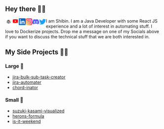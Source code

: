 ## Hey there 🙋‍♂️

<!-- Socials Start -->

<a href="https://anushibin.wordpress.com/">
  <img align="left" alt="Anu Shibin's Blog" width="22px" src="https://raw.githubusercontent.com/anushibin007/anushibin007/master/images/icons/wordpress.svg" />
</a>
<a href="https://www.youtube.com/@fastorial">
  <img align="left" alt="Anu Shibin's Youtube Channel - Fastorial" width="22px" src="https://raw.githubusercontent.com/anushibin007/anushibin007/master/images/icons/youtube.svg" />
</a>
<a href="https://www.linkedin.com/in/anushibinj/">
  <img align="left" alt="Anu Shibin's LinkedIn" width="22px" src="https://raw.githubusercontent.com/anushibin007/anushibin007/master/images/icons/linkedin.svg" />
</a>
<a href="https://www.instagram.com/anushibinj/">
  <img align="left" alt="Anu Shibin's Instagram" width="22px" src="https://raw.githubusercontent.com/anushibin007/anushibin007/master/images/icons/instagram.svg" />
</a>
<a href="https://discord.com/users/jasAdmin#9812">
  <img align="left" alt="Anu Shibin's Discord" width="22px" src="https://raw.githubusercontent.com/anushibin007/anushibin007/master/images/icons/discord.svg" />
</a>
<a href="https://twitter.com/anushibin007/">
  <img align="left" alt="Anu Shibin's Twitter" width="22px" src="https://raw.githubusercontent.com/anushibin007/anushibin007/master/images/icons/twitter.svg" />
</a>

<!-- Socials End -->

I am Shibin. I am a Java Developer with some React JS experience and a lot of interest in automating stuff. I love to Dockerize projects. Drop me a message on one of my Socials above if you want to discuss the technical stuff that we are both interested in.

## My Side Projects 👨‍🔬

### Large 🐘

-   [jira-bulk-sub-task-creator](https://github.com/anushibin007/jira-bulk-sub-task-creator)
-   [jira-automater](https://github.com/anushibin007/jira-automater)
-   [chord-inator](https://chord-inator.web.app/)

### Small 🐇

-   [suzuki-kasami-visualized](https://github.com/anushibin007/suzuki-kasami-visualized)
-   [herons-formula](https://github.com/anushibin007/herons-formula)
-   [is-it-weekend](https://github.com/anushibin007/is-it-weekend)

<!--
**anushibin007/anushibin007** is a ✨ _special_ ✨ repository because its `README.md` (this file) appears on your GitHub profile.

Here are some ideas to get you started:

- 🔭 I’m currently working on ...
- 🌱 I’m currently learning ...
- 👯 I’m looking to collaborate on ...
- 🤔 I’m looking for help with ...
- 💬 Ask me about ...
- 📫 How to reach me: ...
- 😄 Pronouns: ...
- ⚡ Fun fact: ...
-->

